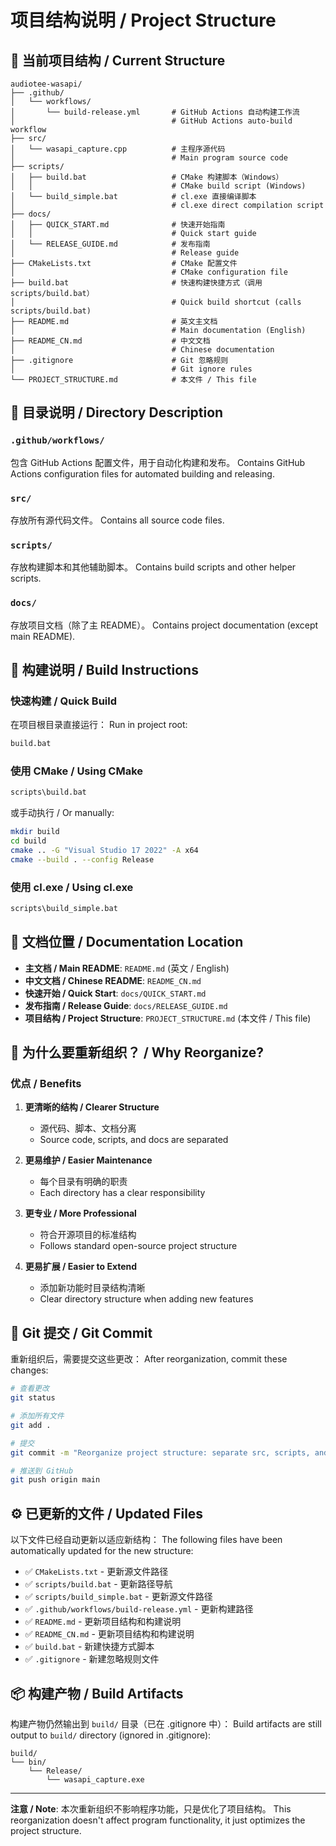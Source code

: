 # 项目结构说明 / Project Structure

## 📁 当前项目结构 / Current Structure

```
audiotee-wasapi/
├── .github/
│   └── workflows/
│       └── build-release.yml       # GitHub Actions 自动构建工作流
│                                   # GitHub Actions auto-build workflow
├── src/
│   └── wasapi_capture.cpp          # 主程序源代码
│                                   # Main program source code
├── scripts/
│   ├── build.bat                   # CMake 构建脚本（Windows）
│   │                               # CMake build script (Windows)
│   └── build_simple.bat            # cl.exe 直接编译脚本
│                                   # cl.exe direct compilation script
├── docs/
│   ├── QUICK_START.md              # 快速开始指南
│   │                               # Quick start guide
│   └── RELEASE_GUIDE.md            # 发布指南
│                                   # Release guide
├── CMakeLists.txt                  # CMake 配置文件
│                                   # CMake configuration file
├── build.bat                       # 快速构建快捷方式（调用 scripts/build.bat）
│                                   # Quick build shortcut (calls scripts/build.bat)
├── README.md                       # 英文主文档
│                                   # Main documentation (English)
├── README_CN.md                    # 中文文档
│                                   # Chinese documentation
├── .gitignore                      # Git 忽略规则
│                                   # Git ignore rules
└── PROJECT_STRUCTURE.md            # 本文件 / This file
```

## 📂 目录说明 / Directory Description

### `.github/workflows/`
包含 GitHub Actions 配置文件，用于自动化构建和发布。
Contains GitHub Actions configuration files for automated building and releasing.

### `src/`
存放所有源代码文件。
Contains all source code files.

### `scripts/`
存放构建脚本和其他辅助脚本。
Contains build scripts and other helper scripts.

### `docs/`
存放项目文档（除了主 README）。
Contains project documentation (except main README).

## 🔨 构建说明 / Build Instructions

### 快速构建 / Quick Build
在项目根目录直接运行：
Run in project root:
```bash
build.bat
```

### 使用 CMake / Using CMake
```bash
scripts\build.bat
```
或手动执行 / Or manually:
```bash
mkdir build
cd build
cmake .. -G "Visual Studio 17 2022" -A x64
cmake --build . --config Release
```

### 使用 cl.exe / Using cl.exe
```bash
scripts\build_simple.bat
```

## 📝 文档位置 / Documentation Location

- **主文档 / Main README**: `README.md` (英文 / English)
- **中文文档 / Chinese README**: `README_CN.md`
- **快速开始 / Quick Start**: `docs/QUICK_START.md`
- **发布指南 / Release Guide**: `docs/RELEASE_GUIDE.md`
- **项目结构 / Project Structure**: `PROJECT_STRUCTURE.md` (本文件 / This file)

## 🎯 为什么要重新组织？ / Why Reorganize?

### 优点 / Benefits

1. **更清晰的结构 / Clearer Structure**
   - 源代码、脚本、文档分离
   - Source code, scripts, and docs are separated

2. **更易维护 / Easier Maintenance**
   - 每个目录有明确的职责
   - Each directory has a clear responsibility

3. **更专业 / More Professional**
   - 符合开源项目的标准结构
   - Follows standard open-source project structure

4. **更易扩展 / Easier to Extend**
   - 添加新功能时目录结构清晰
   - Clear directory structure when adding new features

## 🚀 Git 提交 / Git Commit

重新组织后，需要提交这些更改：
After reorganization, commit these changes:

```bash
# 查看更改
git status

# 添加所有文件
git add .

# 提交
git commit -m "Reorganize project structure: separate src, scripts, and docs"

# 推送到 GitHub
git push origin main
```

## ⚙️ 已更新的文件 / Updated Files

以下文件已经自动更新以适应新结构：
The following files have been automatically updated for the new structure:

- ✅ `CMakeLists.txt` - 更新源文件路径
- ✅ `scripts/build.bat` - 更新路径导航
- ✅ `scripts/build_simple.bat` - 更新源文件路径
- ✅ `.github/workflows/build-release.yml` - 更新构建路径
- ✅ `README.md` - 更新项目结构和构建说明
- ✅ `README_CN.md` - 更新项目结构和构建说明
- ✅ `build.bat` - 新建快捷方式脚本
- ✅ `.gitignore` - 新建忽略规则文件

## 📦 构建产物 / Build Artifacts

构建产物仍然输出到 `build/` 目录（已在 .gitignore 中）：
Build artifacts are still output to `build/` directory (ignored in .gitignore):

```
build/
└── bin/
    └── Release/
        └── wasapi_capture.exe
```

---

**注意 / Note**: 本次重新组织不影响程序功能，只是优化了项目结构。
This reorganization doesn't affect program functionality, it just optimizes the project structure.

